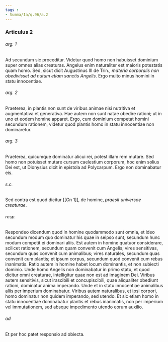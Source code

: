 ```yaml
---
tags : 
- Summa/Ia/q.96/a.2
---
```


### Articulus 2

###### arg. 1
Ad secundum sic proceditur. Videtur quod homo non habuisset dominium super omnes alias creaturas. Angelus enim naturaliter est maioris potestatis quam homo. Sed, sicut dicit Augustinus III de Trin., *materia corporalis non obedivisset ad nutum etiam sanctis Angelis*. Ergo multo minus homini in statu innocentiae.

###### arg. 2
Praeterea, in plantis non sunt de viribus animae nisi nutritiva et augmentativa et generativa. Hae autem non sunt natae obedire rationi; ut in uno et eodem homine apparet. Ergo, cum dominium competat homini secundum rationem, videtur quod plantis homo in statu innocentiae non dominaretur.

###### arg. 3
Praeterea, quicumque dominatur alicui rei, potest illam rem mutare. Sed homo non potuisset mutare cursum caelestium corporum, hoc enim solius Dei est, ut Dionysius dicit in epistola ad Polycarpum. Ergo non dominabatur eis.

###### s.c.
Sed contra est quod dicitur [[Gn 1]], de homine, *praesit universae creaturae*.

###### resp.
Respondeo dicendum quod in homine quodammodo sunt omnia, et ideo secundum modum quo dominatur his quae in seipso sunt, secundum hunc modum competit ei dominari aliis. Est autem in homine quatuor considerare, scilicet rationem, secundum quam convenit cum Angelis; vires sensitivas, secundum quas convenit cum animalibus; vires naturales, secundum quas convenit cum plantis; et ipsum corpus, secundum quod convenit cum rebus inanimatis. Ratio autem in homine habet locum dominantis, et non subiecti dominio. Unde homo Angelis non dominabatur in primo statu, et quod dicitur omni creaturae, intelligitur quae non est ad imaginem Dei. Viribus autem sensitivis, sicut irascibili et concupiscibili, quae aliqualiter obediunt rationi, dominatur anima imperando. Unde et in statu innocentiae animalibus aliis per imperium dominabatur. Viribus autem naturalibus, et ipsi corpori, homo dominatur non quidem imperando, sed utendo. Et sic etiam homo in statu innocentiae dominabatur plantis et rebus inanimatis, non per imperium vel immutationem, sed absque impedimento utendo eorum auxilio.

###### ad 
Et per hoc patet responsio ad obiecta.

